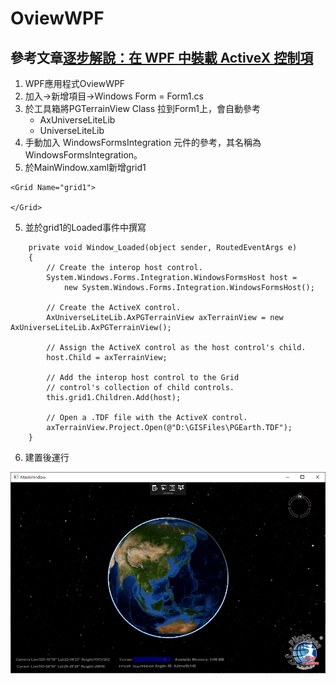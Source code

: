 # OviewWPF

## 參考文章[逐步解說：在 WPF 中裝載 ActiveX 控制項](https://docs.microsoft.com/zh-tw/dotnet/framework/wpf/advanced/walkthrough-hosting-an-activex-control-in-wpf)
1. WPF應用程式OviewWPF
2. 加入->新增項目->Windows Form = Form1.cs
3. 於工具箱將PGTerrainView Class 拉到Form1上，會自動參考
	+ AxUniverseLiteLib
	+ UniverseLiteLib
4. 手動加入 WindowsFormsIntegration 元件的參考，其名稱為 WindowsFormsIntegration。
4. 於MainWindow.xaml新增grid1
```
<Grid Name="grid1">
    
</Grid>
```
5. 並於grid1的Loaded事件中撰寫
```
	private void Window_Loaded(object sender, RoutedEventArgs e)
	{
		// Create the interop host control.
		System.Windows.Forms.Integration.WindowsFormsHost host =
			new System.Windows.Forms.Integration.WindowsFormsHost();

		// Create the ActiveX control.
		AxUniverseLiteLib.AxPGTerrainView axTerrainView = new AxUniverseLiteLib.AxPGTerrainView();

		// Assign the ActiveX control as the host control's child.
		host.Child = axTerrainView;

		// Add the interop host control to the Grid
		// control's collection of child controls.
		this.grid1.Children.Add(host);

		// Open a .TDF file with the ActiveX control.
		axTerrainView.Project.Open(@"D:\GISFiles\PGEarth.TDF");
	}
```

6. 建置後運行

![OviewWPF](OviewWPF.png)